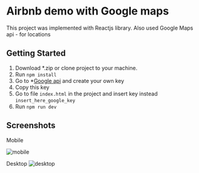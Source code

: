# Airbnb demo with Google maps

  This project was implemented with Reactjs library.
  Also used Google Maps api - for locations

  ## Getting Started

  1. Download *.zip or clone project to your machine.
  2. Run `npm install`
  3. Go to *[Google api](https://developers.google.com/maps/documentation/javascript/get-api-key) and create your own key
  4. Copy this key
  5. Go to file `index.html` in the project and insert key instead `insert_here_google_key`
  6. Run `npm run dev`

  ## Screenshots
  Mobile 
  
  ![mobile](https://user-images.githubusercontent.com/30698617/53100244-1b0c3d00-3530-11e9-8fe2-0265d7f2fb14.png)
  
  Desktop
![desktop](https://user-images.githubusercontent.com/30698617/53100245-1ba4d380-3530-11e9-8fa0-9fbdb8a38e6a.png)

